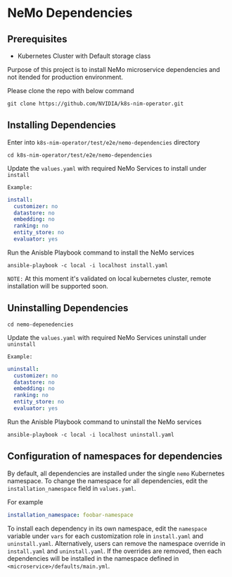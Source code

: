 # NeMo Dependencies

## Prerequisites

- Kubernetes Cluster with Default storage class

Purpose of this project is to install NeMo microservice dependencies and not itended for production environment.

Please clone the repo with below command 

```
git clone https://github.com/NVIDIA/k8s-nim-operator.git
```

## Installing Dependencies

Enter into `k8s-nim-operator/test/e2e/nemo-dependencies` directory

```
cd k8s-nim-operator/test/e2e/nemo-dependencies
```

Update the `values.yaml` with required NeMo Services to install under `install`

`Example:`

``` yaml
install:
  customizer: no
  datastore: no
  embedding: no
  ranking: no
  entity_store: no
  evaluator: yes
```

Run the Anisble Playbook command to install the NeMo services

```
ansible-playbook -c local -i localhost install.yaml
```

`NOTE:` At this moment it's validated on local kubernetes cluster, remote installation will be supported soon.

## Uninstalling Dependencies

```
cd nemo-depenedencies
```

Update the `values.yaml` with required NeMo Services uninstall under `uninstall` 

`Example:`

```yaml
uninstall:
  customizer: no
  datastore: no
  embedding: no
  ranking: no
  entity_store: no
  evaluator: yes
```

Run the Anisble Playbook command to uninstall the NeMo services

```
ansible-playbook -c local -i localhost uninstall.yaml
```

## Configuration of namespaces for dependencies
By default, all dependencies are installed under the single `nemo` Kubernetes namespace.
To change the namespace for all dependencies, edit the `installation_namespace` field in `values.yaml`.

For example
```yaml
installation_namespace: foobar-namespace
```

To install each dependency in its own namespace, edit the `namespace` variable under `vars` for each customization role in `install.yaml` and `uninstall.yaml`.
Alternatively, users can remove the namespace override in `install.yaml` and `uninstall.yaml`. If the overrides are removed, then each dependencies will be installed
in the namespace defined in `<microservice>/defaults/main.yml`.